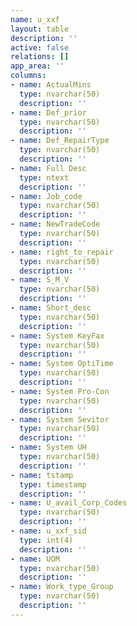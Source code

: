 ```yaml
---
name: u_xxf
layout: table
description: ''
active: false
relations: []
app_area: ''
columns:
- name: ActualMins
  type: nvarchar(50)
  description: ''
- name: Def_prior
  type: nvarchar(50)
  description: ''
- name: Def_RepairType
  type: nvarchar(50)
  description: ''
- name: Full Desc
  type: ntext
  description: ''
- name: Job_code
  type: nvarchar(50)
  description: ''
- name: NewTradeCode
  type: nvarchar(50)
  description: ''
- name: right_to_repair
  type: nvarchar(50)
  description: ''
- name: S_M_V
  type: nvarchar(50)
  description: ''
- name: Short_desc
  type: nvarchar(50)
  description: ''
- name: System KeyFax
  type: nvarchar(50)
  description: ''
- name: System OptiTime
  type: nvarchar(50)
  description: ''
- name: System Pro-Con
  type: nvarchar(50)
  description: ''
- name: System Sevitor
  type: nvarchar(50)
  description: ''
- name: System UH
  type: nvarchar(50)
  description: ''
- name: tstamp
  type: timestamp
  description: ''
- name: U_avail_Corp_Codes
  type: nvarchar(50)
  description: ''
- name: u_xxf_sid
  type: int(4)
  description: ''
- name: UOM
  type: nvarchar(50)
  description: ''
- name: Work_type_Group
  type: nvarchar(50)
  description: ''
---
```


